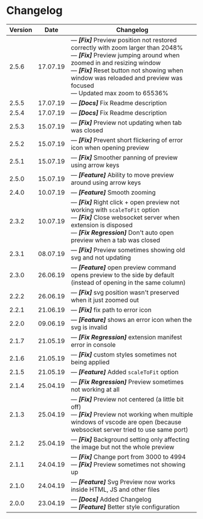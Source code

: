 # Changelog

| Version | Date     | Changelog                                                                                                                                                                                                                                                                                                             |
| ------- | -------- | --------------------------------------------------------------------------------------------------------------------------------------------------------------------------------------------------------------------------------------------------------------------------------------------------------------------- |
| 2.5.6   | 17.07.19 | &mdash; **_[Fix]_** Preview position not restored correctly with zoom larger than 2048% <br> &mdash; **_[Fix]_** Preview jumping around when zoomed in and resizing window <br> &mdash; **_[Fix]_** Reset button not showing when window was reloaded and preview was focused <br> &mdash; Updated max zoom to 65536% |
| 2.5.5   | 17.07.19 | &mdash; **_[Docs]_** Fix Readme description                                                                                                                                                                                                                                                                           |
| 2.5.4   | 17.07.19 | &mdash; **_[Docs]_** Fix Readme description                                                                                                                                                                                                                                                                           |
| 2.5.3   | 15.07.19 | &mdash; **_[Fix]_** Preview not updating when tab was closed                                                                                                                                                                                                                                                          |
| 2.5.2   | 15.07.19 | &mdash; **_[Fix]_** Prevent short flickering of error icon when opening preview                                                                                                                                                                                                                                       |
| 2.5.1   | 15.07.19 | &mdash; **_[Fix]_** Smoother panning of preview using arrow keys                                                                                                                                                                                                                                                      |
| 2.5.0   | 15.07.19 | &mdash; **_[Feature]_** Ability to move preview around using arrow keys                                                                                                                                                                                                                                               |
| 2.4.0   | 10.07.19 | &mdash; **_[Feature]_** Smooth zooming                                                                                                                                                                                                                                                                                |
| 2.3.2   | 10.07.19 | &mdash; **_[Fix]_** Right click + open preview not working with `scaleToFit` option <br> &mdash; **_[Fix]_** Close websocket server when extension is disposed <br> &mdash; **_[Fix Regression]_** Don't auto open preview when a tab was closed                                                                      |
| 2.3.1   | 08.07.19 | &mdash; **_[Fix]_** Preview sometimes showing old svg and not updating                                                                                                                                                                                                                                                |
| 2.3.0   | 26.06.19 | &mdash; **_[Feature]_** open preview command opens preview to the side by default (instead of opening in the same column)                                                                                                                                                                                             |
| 2.2.2   | 26.06.19 | &mdash; **_[Fix]_** svg position wasn't preserved when it just zoomed out                                                                                                                                                                                                                                             |
| 2.2.1   | 21.06.19 | &mdash; **_[Fix]_** fix path to error icon                                                                                                                                                                                                                                                                            |
| 2.2.0   | 09.06.19 | &mdash; **_[Feature]_** shows an error icon when the svg is invalid                                                                                                                                                                                                                                                   |
| 2.1.7   | 21.05.19 | &mdash; **_[Fix Regression]_** extension manifest error in console                                                                                                                                                                                                                                                    |
| 2.1.6   | 21.05.19 | &mdash; **_[Fix]_** custom styles sometimes not being applied                                                                                                                                                                                                                                                         |
| 2.1.5   | 21.05.19 | &mdash; **_[Feature]_** Added `scaleToFit` option                                                                                                                                                                                                                                                                     |
| 2.1.4   | 25.04.19 | &mdash; **_[Fix Regression]_** Preview sometimes not working at all                                                                                                                                                                                                                                                   |
| 2.1.3   | 25.04.19 | &mdash; **_[Fix]_** Preview not centered (a little bit off) <br> &mdash; **_[Fix]_** Preview not working when multiple windows of vscode are open (because websocket server tried to use same port)                                                                                                                   |
| 2.1.2   | 25.04.19 | &mdash; **_[Fix]_** Background setting only affecting the image but not the whole preview                                                                                                                                                                                                                             |
| 2.1.1   | 24.04.19 | &mdash; **_[Fix]_** Change port from 3000 to 4994 <br> &mdash; **_[Fix]_** Preview sometimes not showing up                                                                                                                                                                                                           |
| 2.1.0   | 24.04.19 | &mdash; **_[Feature]_** Svg Preview now works inside HTML, JS and other files                                                                                                                                                                                                                                         |
| 2.0.0   | 23.04.19 | &mdash; **_[Docs]_** Added Changelog <br> &mdash; **_[Feature]_** Better style configuration                                                                                                                                                                                                                          |
